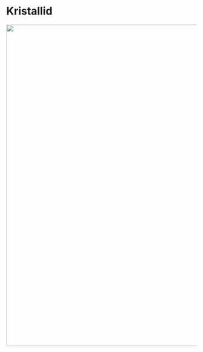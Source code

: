 # Kristallid

<body background="src="https://dl3.pushbulletusercontent.com/yox7zT4yacIXjggBSmGzGebagyJHGvQc/Vanaema%20S%C3%B6%C3%B6gid.png">

<img loading="lazy" width="1920" height="850" src="https://dl3.pushbulletusercontent.com/BwCWjor8xILjm1YGanekq5MeXCkjR3Xn/kristalli%20pere2.png" alt="" class="wp-image-672">


